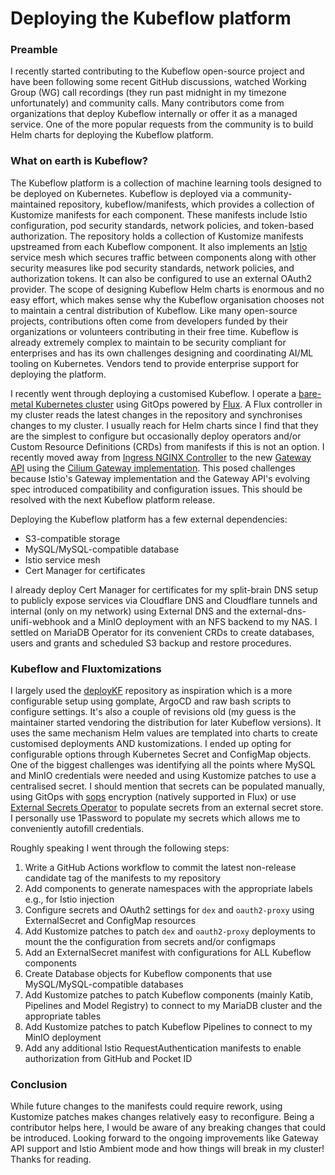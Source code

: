 # Deploying the Kubeflow platform

### Preamble

I recently started contributing to the Kubeflow open-source project and have been following some recent GitHub discussions, watched Working Group (WG) call recordings (they run past midnight in my timezone unfortunately) and community calls. Many contributors come from organizations that deploy Kubeflow internally or offer it as a managed service. One of the more popular requests from the community is to build Helm charts for deploying the Kubeflow platform.

### What on earth is Kubeflow?

The Kubeflow platform is a collection of machine learning tools designed to be deployed on Kubernetes. Kubeflow is deployed via a community-maintained repository, kubeflow/manifests, which provides a collection of Kustomize manifests for each component. These manifests include Istio configuration, pod security standards, network policies, and token-based authorization. The repository holds a collection of Kustomize manifests upstreamed from each Kubeflow component. It also implements an [Istio](https://istio.io) service mesh which secures traffic between components along with other security measures like pod security standards, network policies, and authorization tokens. It can also be configured to use an external OAuth2 provider. The scope of designing Kubeflow Helm charts is enormous and no easy effort, which makes sense why the Kubeflow organisation chooses not to maintain a central distribution of Kubeflow. Like many open-source projects, contributions often come from developers funded by their organizations or volunteers contributing in their free time. Kubeflow is already extremely complex to maintain to be security compliant for enterprises and has its own challenges designing and coordinating AI/ML tooling on Kubernetes. Vendors tend to provide enterprise support for deploying the platform.

I recently went through deploying a customised Kubeflow. I operate a [bare-metal Kubernetes cluster](https://github.com/solanyn/home-ops) using GitOps powered by [Flux](https://fluxcd.io). A Flux controller in my cluster reads the latest changes in the repository and synchronises changes to my cluster. I usually reach for Helm charts since I find that they are the simplest to configure but occasionally deploy operators and/or Custom Resource Definitions (CRDs) from manifests if this is not an option. I recently moved away from [Ingress NGINX Controller](https://kubernetes.github.io/ingress-nginx/) to the new [Gateway API](https://gateway-api.sigs.k8s.io) using the [Cilium Gateway implementation](https://docs.cilium.io/en/stable/network/servicemesh/gateway-api/gateway-api/). This posed challenges because Istio's Gateway implementation and the Gateway API's evolving spec introduced compatibility and configuration issues. This should be resolved with the next Kubeflow platform release.

Deploying the Kubeflow platform has a few external dependencies:

- S3-compatible storage
- MySQL/MySQL-compatible database
- Istio service mesh
- Cert Manager for certificates

I already deploy Cert Manager for certificates for my split-brain DNS setup to publicly expose services via Cloudflare DNS and Cloudflare tunnels and internal (only on my network) using External DNS and the external-dns-unifi-webhook and a MinIO deployment with an NFS backend to my NAS. I settled on MariaDB Operator for its convenient CRDs to create databases, users and grants and scheduled S3 backup and restore procedures.

### Kubeflow and Fluxtomizations

I largely used the [deployKF](https://github.com/deployKF/deployKF) repository as inspiration which is a more configurable setup using gomplate, ArgoCD and raw bash scripts to configure settings. It's also a couple of revisions old (my guess is the maintainer started vendoring the distribution for later Kubeflow versions). It uses the same mechanism Helm values are templated into charts to create customised deployments AND kustomizations. I ended up opting for configurable options through Kubernetes Secret and ConfigMap objects. One of the biggest challenges was identifying all the points where MySQL and MinIO credentials were needed and using Kustomize patches to use a centralised secret. I should mention that secrets can be populated manually, using GitOps with [sops](https://github.com/getsops/sops) encryption (natively supported in Flux) or use [External Secrets Operator](https://external-secrets.io/latest/) to populate secrets from an external secret store. I personally use 1Password to populate my secrets which allows me to conveniently autofill credentials.

Roughly speaking I went through the following steps:

1. Write a GitHub Actions workflow to commit the latest non-release candidate tag of the manifests to my repository
2. Add components to generate namespaces with the appropriate labels e.g., for Istio injection
3. Configure secrets and OAuth2 settings for `dex` and `oauth2-proxy` using ExternalSecret and ConfigMap resources
4. Add Kustomize patches to patch `dex` and `oauth2-proxy` deployments to mount the the configuration from secrets and/or configmaps
5. Add an ExternalSecret manifest with configurations for ALL Kubeflow components
6. Create Database objects for Kubeflow components that use MySQL/MySQL-compatible databases
7. Add Kustomize patches to patch Kubeflow components (mainly Katib, Pipelines and Model Registry) to connect to my MariaDB cluster and the appropriate tables
8. Add Kustomize patches to patch Kubeflow Pipelines to connect to my MinIO deployment
9. Add any additional Istio RequestAuthentication manifests to enable authorization from GitHub and Pocket ID

### Conclusion

While future changes to the manifests could require rework, using Kustomize patches makes changes relatively easy to reconfigure. Being a contributor helps here, I would be aware of any breaking changes that could be introduced. Looking forward to the ongoing improvements like Gateway API support and Istio Ambient mode and how things will break in my cluster! Thanks for reading.

